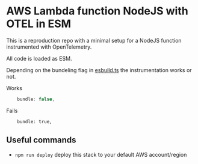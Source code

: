 # AWS Lambda function NodeJS with OTEL in ESM

This is a reproduction repo with a minimal setup for a NodeJS function instrumented with OpenTelemetry.

All code is loaded as ESM. 

Depending on the bundeling flag in [esbuild.ts](./esbuild.ts) the instrumentation works or not.

Works
```ts
    bundle: false,
```

Fails
```
    bundle: true,
```

## Useful commands

* `npm run deploy`  deploy this stack to your default AWS account/region
